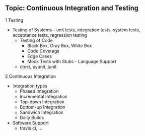 ## Topic: Continuous Integration and Testing

1 Testing

   - Testing of Systems
    - unit tests, integration tests, system tests, acceptance tests, regression testing
        - Testing of Code
          - Black Box, Gray Box, White Box
          - Code Coverage
          - Edge Cases
          - Mock Tests with Stubs
    - Language Support
        - ctest, pyunit, junit

2 Continuous Integration

   - Integration types
     - Phased Integration
     - Incremental Integration
     - Top-down Integration
     - Bottom-up Integration
     - Sandwich Integration
     - Daily Builds
   - Software Support
     - travis ci, ...
